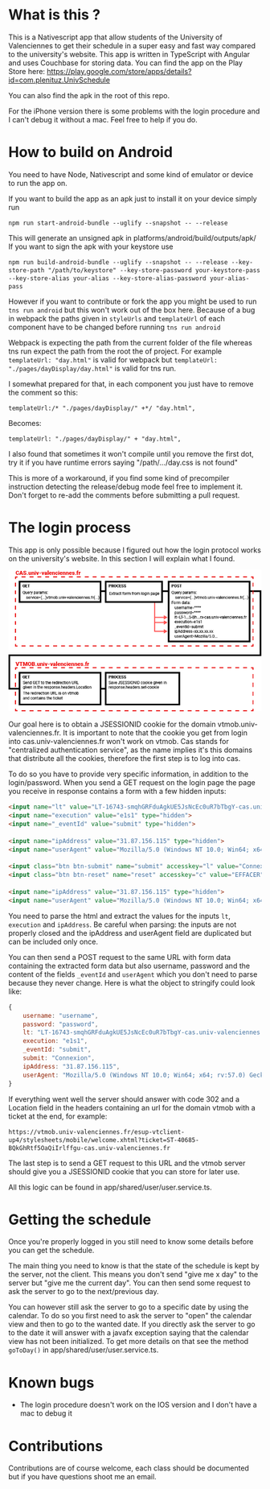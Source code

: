 # What is this ?

This is a Nativescript app that allow students of the University of Valenciennes to get their schedule in a super easy and fast way compared to the university's website.
This app is written in TypeScript with Angular and uses Couchbase for storing data. 
You can find the app on the Play Store here: https://play.google.com/store/apps/details?id=com.plenituz.UnivSchedule

You can also find the apk in the root of this repo.

For the iPhone version there is some problems with the login procedure and I can't debug it without a mac. Feel free to help if you do.

# How to build on Android

You need to have Node, Nativescript and some kind of emulator or device to run the app on.

If you want to build the app as an apk just to install it on your device simply run
```
npm run start-android-bundle --uglify --snapshot -- --release
```
This will generate an unsigned apk in platforms/android/build/outputs/apk/
If you want to sign the apk with your keystore use
```
npm run build-android-bundle --uglify --snapshot -- --release --key-store-path "/path/to/keystore" --key-store-password your-keystore-pass --key-store-alias your-alias --key-store-alias-password your-alias-pass
```

However if you want to contribute or fork the app you might be used to run `tns run android` but this won't work out of the box here.
Because of a bug in webpack the paths given in `styleUrls` and `templateUrl` of each component have to be changed before running `tns run android`

Webpack is expecting the path from the current folder of the file whereas tns run expect the path from the root the of project.
For example `templateUrl: "day.html"` is valid for webpack but `templateUrl: "./pages/dayDisplay/day.html"` is valid for tns run.

I somewhat prepared for that, in each component you just have to remove the comment so this:
```
templateUrl:/* "./pages/dayDisplay/" +*/ "day.html",
```
Becomes:
```
templateUrl: "./pages/dayDisplay/" + "day.html",
```
I also found that sometimes it won't compile until you remove the first dot, try it if you have runtime errors saying "/path/.../day.css is not found"

This is more of a workaround, if you find some kind of precompiler instruction detecting the release/debug mode feel free to implement it.
Don't forget to re-add the comments before submitting a pull request.

# The login process
This app is only possible because I figured out how the login protocol works on the university's website. In this section I will explain what I found.

![login process](https://raw.githubusercontent.com/Plenituz/univ-schedule/master/other/schema_login.png)

Our goal here is to obtain a JSESSIONID cookie for the domain vtmob.univ-valenciennes.fr. It is important to note that the cookie you get from login into cas.univ-valenciennes.fr won't work on vtmob. Cas stands for "centralized authentication service", as the name implies it's this domains that distribute all the cookies, therefore the first step is to log into cas. 

To do so you have to provide very specific information, in addition to the login/password. When you send a GET request on the login page the page you receive in response contains a form with a few hidden inputs:

```html
<input name="lt" value="LT-16743-smqhGRFduAgkUE5JsNcEc0uR7bTbgY-cas.univ-valenciennes.fr" type="hidden">
<input name="execution" value="e1s1" type="hidden">
<input name="_eventId" value="submit" type="hidden">

<input name="ipAddress" value="31.87.156.115" type="hidden">
<input name="userAgent" value="Mozilla/5.0 (Windows NT 10.0; Win64; x64; rv:57.0) Gecko/20100101 Firefox/57.0" type="hidden">

<input class="btn btn-submit" name="submit" accesskey="l" value="Connexion" tabindex="4" type="submit">
<input class="btn btn-reset" name="reset" accesskey="c" value="EFFACER" tabindex="5" type="reset">

<input name="ipAddress" value="31.87.156.115" type="hidden">
<input name="userAgent" value="Mozilla/5.0 (Windows NT 10.0; Win64; x64; rv:57.0) Gecko/20100101 Firefox/57.0" type="hidden">
```

You need to parse the html and extract the values for the inputs `lt`, `execution` and `ipAddress`. Be careful when parsing: the inputs are not properly closed and the ipAddress and userAgent field are duplicated but can be included only once. 

You can then send a POST request to the same URL with form data containing the extracted form data but also username, password and the content of the fields `_eventId` and `userAgent` which you don't need to parse because they never change. Here is what the object to stringify could look like:

```javascript
{
    username: "username",
    password: "password",
    lt: "LT-16743-smqhGRFduAgkUE5JsNcEc0uR7bTbgY-cas.univ-valenciennes.fr",
    execution: "e1s1",
    _eventId: "submit",
    submit: "Connexion",
    ipAddress: "31.87.156.115",
    userAgent: "Mozilla/5.0 (Windows NT 10.0; Win64; x64; rv:57.0) Gecko/20100101 Firefox/57.0"
}
```

If everything went well the server should answer with code 302 and a Location field in the headers containing an url for the domain vtmob with a ticket at the end, for example:

```url
https://vtmob.univ-valenciennes.fr/esup-vtclient-up4/stylesheets/mobile/welcome.xhtml?ticket=ST-40685-BQkGhRtf5OaQiIrlffgu-cas.univ-valenciennes.fr
```

The last step is to send a GET request to this URL and the vtmob server should give you a JSESSIONID cookie that you can store for later use.

All this logic can be found in app/shared/user/user.service.ts. 

# Getting the schedule

Once you're properly logged in you still need to know some details before you can get the schedule.

The main thing you need to know is that the state of the schedule is kept by the server, not the client. This means you don't send "give me x day" to the server but "give me the current day". You can then send some request to ask the server to go to the next/previous day. 

You can however still ask the server to go to a specific date by using the calendar. To do so you first need to ask the server to "open" the calendar view and then to go to the wanted date. If you directly ask the server to go to the date it will answer with a javafx exception saying that the calendar view has not been initialized. To get more details on that see the method `goToDay()` in app/shared/user/user.service.ts.

# Known bugs

 - The login procedure doesn't work on the IOS version and I don't have a mac to debug it
 
 
 # Contributions

Contributions are of course welcome, each class should be documented but if you have questions shoot me an email.
